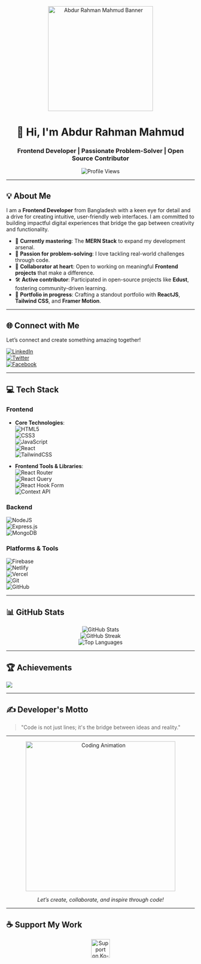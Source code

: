 <div align="center">
  <img height="280" src="https://i.ibb.co.com/qY4p8rd/Dark-Neon-Simple-Futuristic-UIUX-Designer-Linked-In-Banner.png" alt="Abdur Rahman Mahmud Banner" />
</div>

<h1 align="center">👋 Hi, I'm Abdur Rahman Mahmud</h1>
<h3 align="center">Frontend Developer | Passionate Problem-Solver | Open Source Contributor</h3>

<p align="center">
  <img src="https://komarev.com/ghpvc/?username=abdurrahmanmahmud5981&label=Profile%20Views&color=0e75b6&style=flat" alt="Profile Views" />
</p>

---

## 💡 About Me

I am a **Frontend Developer** from Bangladesh with a keen eye for detail and a drive for creating intuitive, user-friendly web interfaces. I am committed to building impactful digital experiences that bridge the gap between creativity and functionality.

- 🌱 **Currently mastering**: The **MERN Stack** to expand my development arsenal.  
- 🚀 **Passion for problem-solving**: I love tackling real-world challenges through code.  
- 🤝 **Collaborator at heart**: Open to working on meaningful **Frontend projects** that make a difference.  
- 🛠️ **Active contributor**: Participated in open-source projects like **Edust**, fostering community-driven learning.  
- 🎨 **Portfolio in progress**: Crafting a standout portfolio with **ReactJS**, **Tailwind CSS**, and **Framer Motion**.  

---

## 🌐 Connect with Me

Let’s connect and create something amazing together!

[![LinkedIn](https://img.shields.io/badge/LinkedIn-%230077B5.svg?style=for-the-badge&logo=linkedin&logoColor=white)](https://linkedin.com/in/abdurrahmanmahmud)  
[![Twitter](https://img.shields.io/badge/Twitter-%231DA1F2.svg?style=for-the-badge&logo=Twitter&logoColor=white)](https://x.com/AbdurRa92856121)  
[![Facebook](https://img.shields.io/badge/Facebook-%231877F2.svg?style=for-the-badge&logo=Facebook&logoColor=white)](https://facebook.com/abdurrahmanmahmud.mahmud.7)

---

## 💻 Tech Stack

### Frontend
- **Core Technologies**:  
  ![HTML5](https://img.shields.io/badge/html5-%23E34F26.svg?style=for-the-badge&logo=html5&logoColor=white)  
  ![CSS3](https://img.shields.io/badge/css3-%231572B6.svg?style=for-the-badge&logo=css3&logoColor=white)  
  ![JavaScript](https://img.shields.io/badge/javascript-%23323330.svg?style=for-the-badge&logo=javascript&logoColor=%23F7DF1E)  
  ![React](https://img.shields.io/badge/react-%2320232a.svg?style=for-the-badge&logo=react&logoColor=%2361DAFB)  
  ![TailwindCSS](https://img.shields.io/badge/tailwindcss-%2338B2AC.svg?style=for-the-badge&logo=tailwind-css&logoColor=white)  

- **Frontend Tools & Libraries**:  
  ![React Router](https://img.shields.io/badge/React_Router-CA4245?style=for-the-badge&logo=react-router&logoColor=white)  
  ![React Query](https://img.shields.io/badge/-React%20Query-FF4154?style=for-the-badge&logo=react%20query&logoColor=white)  
  ![React Hook Form](https://img.shields.io/badge/React%20Hook%20Form-%23EC5990.svg?style=for-the-badge&logo=reacthookform&logoColor=white)  
  ![Context API](https://img.shields.io/badge/Context--Api-000000?style=for-the-badge&logo=react)

### Backend
![NodeJS](https://img.shields.io/badge/node.js-6DA55F?style=for-the-badge&logo=node.js&logoColor=white)  
![Express.js](https://img.shields.io/badge/express.js-%23404d59.svg?style=for-the-badge&logo=express&logoColor=%2361DAFB)  
![MongoDB](https://img.shields.io/badge/MongoDB-%234ea94b.svg?style=for-the-badge&logo=mongodb&logoColor=white)

### Platforms & Tools
![Firebase](https://img.shields.io/badge/firebase-%23039BE5.svg?style=for-the-badge&logo=firebase)  
![Netlify](https://img.shields.io/badge/netlify-%23000000.svg?style=for-the-badge&logo=netlify&logoColor=#00C7B7)  
![Vercel](https://img.shields.io/badge/vercel-%23000000.svg?style=for-the-badge&logo=vercel&logoColor=white)  
![Git](https://img.shields.io/badge/git-%23F05033.svg?style=for-the-badge&logo=git&logoColor=white)  
![GitHub](https://img.shields.io/badge/github-%23121011.svg?style=for-the-badge&logo=github&logoColor=white)  

---

## 📊 GitHub Stats

<div align="center">
  <img src="https://github-readme-stats.vercel.app/api?username=abdurrahmanmahmud5981&theme=merko&hide_border=false&include_all_commits=true&count_private=true" alt="GitHub Stats" />
  <br/>
  <img src="https://github-readme-streak-stats.herokuapp.com/?user=abdurrahmanmahmud5981&theme=merko&hide_border=false" alt="GitHub Streak" />
  <br/>
  <img src="https://github-readme-stats.vercel.app/api/top-langs/?username=abdurrahmanmahmud5981&theme=merko&hide_border=false&layout=compact" alt="Top Languages" />
</div>

---

## 🏆 Achievements
![](https://github-profile-trophy.vercel.app/?username=abdurrahmanmahmud5981&theme=radical&no-frame=false&no-bg=false&margin-w=4)

---

## ✍️ Developer's Motto
> "Code is not just lines; it's the bridge between ideas and reality."  

---

<div align="center">
  <img src="https://media.giphy.com/media/3o7aD2saalBwwftBIY/giphy.gif" alt="Coding Animation" width="400" />
  <p><i>Let’s create, collaborate, and inspire through code!</i></p>
</div>

---

## ☕ Support My Work
<p align="center">
  <a href="https://ko-fi.com/abdurrahman5981">
    <img src="https://cdn.ko-fi.com/cdn/kofi3.png?v=3" alt="Support on Ko-fi" height="50" />
  </a>
</p>
